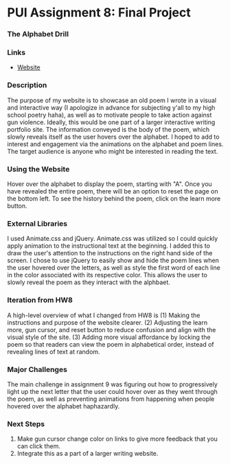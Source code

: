 # PUI Assignment 8: Final Project
### The Alphabet Drill

### Links
* [Website](https://sunbitterns.github.io/jeremial_pui_hw9_spring2022/)

### Description
The purpose of my website is to showcase an old poem I wrote in a visual and interactive way (I apologize in advance for subjecting y'all to my high school poetry haha), as well as to motivate people to take action against gun violence. Ideally, this would be one part of a larger interactive writing portfolio site. The information conveyed is the body of the poem, which slowly reveals itself as the user hovers over the alphabet. I hoped to add to interest and engagement via the animations on the alphabet and poem lines. The target audience is anyone who might be interested in reading the text. 

### Using the Website
Hover over the alphabet to display the poem, starting with "A". Once you have revealed the entire poem, there will be an option to reset the page on the bottom left. To see the history behind the poem, click on the learn more button. 

### External Libraries
I used Animate.css and jQuery. Animate.css was utilized so I could quickly apply animation to the instructional text at the beginning. I added this to draw the user's attention to the instructions on the right hand side of the screen. I chose to use jQuery to easily show and hide the poem lines when the user hovered over the letters, as well as style the first word of each line in the color associated with its respective color. This allows the user to slowly reveal the poem as they interact with the alphbaet. 

### Iteration from HW8
A high-level overview of what I changed from HW8 is
(1) Making the instructions and purpose of the website clearer.
(2) Adjusting the learn more, gun cursor, and reset button to reduce confusion and align with the visual style of the site. 
(3) Adding more visual affordance by locking the poem so that readers can view the poem in alphabetical order, instead of revealing lines of text at random. 

### Major Challenges
The main challenge in assignment 9 was figuring out how to progressively light up the next letter that the user could hover over as they went through the poem, as well as preventing animations from happening when people hovered over the alphabet haphazardly. 

### Next Steps 
1. Make gun cursor change color on links to give more feedback that you can click them. 
2. Integrate this as a part of a larger writing website. 
